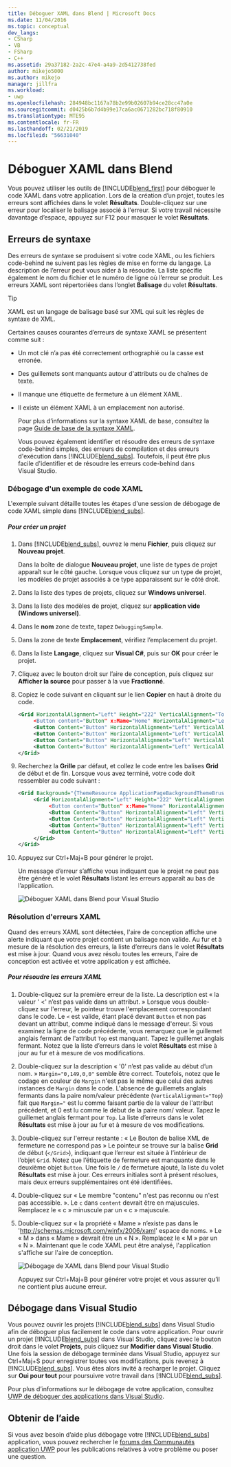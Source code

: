 ```yaml
---
title: Déboguer XAML dans Blend | Microsoft Docs
ms.date: 11/04/2016
ms.topic: conceptual
dev_langs:
- CSharp
- VB
- FSharp
- C++
ms.assetid: 29a37182-2a2c-47e4-a4a9-2d5412738fed
author: mikejo5000
ms.author: mikejo
manager: jillfra
ms.workload:
- uwp
ms.openlocfilehash: 284948bc1167a78b2e99b02607b94ce28cc47a0e
ms.sourcegitcommit: d0425b6b7d4b99e17ca6ac0671282bc718f80910
ms.translationtype: MTE95
ms.contentlocale: fr-FR
ms.lasthandoff: 02/21/2019
ms.locfileid: "56631040"
---
```

# <a name="debug-xaml-in-blend"></a>Déboguer XAML dans Blend
Vous pouvez utiliser les outils de [!INCLUDE[blend_first](../debugger/includes/blend_first_md.md)] pour déboguer le code XAML dans votre application. Lors de la création d’un projet, toutes les erreurs sont affichées dans le volet **Résultats**. Double-cliquez sur une erreur pour localiser le balisage associé à l'erreur. Si votre travail nécessite davantage d’espace, appuyez sur F12 pour masquer le volet **Résultats**.

## <a name="syntax-errors"></a>Erreurs de syntaxe
 Des erreurs de syntaxe se produisent si votre code XAML, ou les fichiers code-behind ne suivent pas les règles de mise en forme du langage. La description de l’erreur peut vous aider à la résoudre. La liste spécifie également le nom du fichier et le numéro de ligne où l’erreur se produit. Les erreurs XAML sont répertoriées dans l’onglet **Balisage** du volet **Résultats**.

> [!TIP]
>  XAML est un langage de balisage basé sur XML qui suit les règles de syntaxe de XML.

 Certaines causes courantes d’erreurs de syntaxe XAML se présentent comme suit :

- Un mot clé n’a pas été correctement orthographié ou la casse est erronée.

- Des guillemets sont manquants autour d'attributs ou de chaînes de texte.

- Il manque une étiquette de fermeture à un élément XAML.

- Il existe un élément XAML à un emplacement non autorisé.

  Pour plus d’informations sur la syntaxe XAML de base, consultez la page [Guide de base de la syntaxe XAML](http://go.microsoft.com/fwlink/?LinkId=329942).

  Vous pouvez également identifier et résoudre des erreurs de syntaxe code-behind simples, des erreurs de compilation et des erreurs d'exécution dans [!INCLUDE[blend_subs](../debugger/includes/blend_subs_md.md)]. Toutefois, il peut être plus facile d'identifier et de résoudre les erreurs code-behind dans Visual Studio.

### <a name="debugging-sample-xaml-code"></a>Débogage d'un exemple de code XAML
 L'exemple suivant détaille toutes les étapes d'une session de débogage de code XAML simple dans [!INCLUDE[blend_subs](../debugger/includes/blend_subs_md.md)].

##### <a name="to-create-a-project"></a>Pour créer un projet

1. Dans [!INCLUDE[blend_subs](../debugger/includes/blend_subs_md.md)], ouvrez le menu **Fichier**, puis cliquez sur **Nouveau projet**.

    Dans la boîte de dialogue **Nouveau projet**, une liste de types de projet apparaît sur le côté gauche. Lorsque vous cliquez sur un type de projet, les modèles de projet associés à ce type apparaissent sur le côté droit.

2. Dans la liste des types de projets, cliquez sur **Windows universel**.

3. Dans la liste des modèles de projet, cliquez sur **application vide (Windows universel)**.

4. Dans le **nom** zone de texte, tapez `DebuggingSample`.

5. Dans la zone de texte **Emplacement**, vérifiez l’emplacement du projet.

6. Dans la liste **Langage**, cliquez sur **Visual C#**, puis sur **OK** pour créer le projet.

7. Cliquez avec le bouton droit sur l’aire de conception, puis cliquez sur **Afficher la source** pour passer à la vue **Fractionné**.

8. Copiez le code suivant en cliquant sur le lien **Copier** en haut à droite du code.

   ```xml
   <Grid HorizontalAlignment="Left" Height="222" VerticalAlignment="Top>
        <Button content="Button" x:Mame="Home" HorizontalAlignment="Left" VerticalAlignment="Top"/>
        <Button Content="Button" HorizontalAlignment="Left" VerticalAlignment="Top" Margin="0,38,0,0">
        <Button Content="Button" HorizontalAlignment="Left" VerticalAlignment="Top" Margin="0,75,0,0"/>
        <Button Content="Button" HorizontalAlignment="Left" VerticalAlignment="Top" Margin="0,112,0,0"/>
        <Button Content="Button" HorizontalAlignment="Left" VerticalAlignment="Top Margin="0,149,0,0"/>
   </Grid>
   ```

9. Recherchez la **Grille** par défaut, et collez le code entre les balises **Grid** de début et de fin. Lorsque vous avez terminé, votre code doit ressembler au code suivant :

    ```xml
    <Grid Background="{ThemeResource ApplicationPageBackgroundThemeBrush}">
         <Grid HorizontalAlignment="Left" Height="222" VerticalAlignment="Top>
              <Button content="Button" x:Mame="Home" HorizontalAlignment="Left" VerticalAlignment="Top"/>
              <Button Content="Button" HorizontalAlignment="Left" VerticalAlignment="Top" Margin="0,38,0,0">
              <Button Content="Button" HorizontalAlignment="Left" VerticalAlignment="Top" Margin="0,75,0,0"/>
              <Button Content="Button" HorizontalAlignment="Left" VerticalAlignment="Top" Margin="0,112,0,0"/>
              <Button Content="Button" HorizontalAlignment="Left" VerticalAlignment="Top Margin="0,149,0,0"/>
         </Grid>
    </Grid>
    ```

10. Appuyez sur Ctrl+Maj+B pour générer le projet.

    Un message d’erreur s’affiche vous indiquant que le projet ne peut pas être généré et le volet **Résultats** listant les erreurs apparaît au bas de l’application.

    ![Déboguer XAML dans Blend pour Visual Studio](../debugger/media/blend_debugxaml_xaml.png "blend_debugXAML_XAML")

### <a name="resolving-xaml-errors"></a>Résolution d'erreurs XAML
 Quand des erreurs XAML sont détectées, l'aire de conception affiche une alerte indiquant que votre projet contient un balisage non valide. Au fur et à mesure de la résolution des erreurs, la liste d’erreurs dans le volet **Résultats** est mise à jour. Quand vous avez résolu toutes les erreurs, l'aire de conception est activée et votre application y est affichée.

##### <a name="to-resolve-the-xaml-errors"></a>Pour résoudre les erreurs XAML

1. Double-cliquez sur la première erreur de la liste. La description est « la valeur ' <' n’est pas valide dans un attribut. » Lorsque vous double-cliquez sur l'erreur, le pointeur trouve l'emplacement correspondant dans le code. Le `<` est valide, étant placé devant `Button` et non pas devant un attribut, comme indiqué dans le message d'erreur. Si vous examinez la ligne de code précédente, vous remarquez que le guillemet anglais fermant de l'attribut `Top` est manquant. Tapez le guillemet anglais fermant. Notez que la liste d’erreurs dans le volet **Résultats** est mise à jour au fur et à mesure de vos modifications.

2. Double-cliquez sur la description « '0' n’est pas valide au début d’un nom. » `Margin="0,149,0,0"` semble être correct. Toutefois, notez que le codage en couleur de `Margin` n'est pas le même que celui des autres instances de `Margin` dans le code. L'absence de guillemets anglais fermants dans la paire nom/valeur précédente (`VerticalAlignment="Top`) fait que `Margin="` est lu comme faisant partie de la valeur de l'attribut précédent, et 0 est lu comme le début de la paire nom/ valeur. Tapez le guillemet anglais fermant pour `Top`. La liste d’erreurs dans le volet **Résultats** est mise à jour au fur et à mesure de vos modifications.

3. Double-cliquez sur l'erreur restante : « Le Bouton de balise XML de fermeture ne correspond pas » Le pointeur se trouve sur la balise **Grid** de début (`</Grid>`), indiquant que l’erreur est située à l’intérieur de l’objet `Grid`. Notez que l’étiquette de fermeture est manquante dans le deuxième objet `Button`. Une fois le `/` de fermeture ajouté, la liste du volet **Résultats** est mise à jour. Ces erreurs initiales sont à présent résolues, mais deux erreurs supplémentaires ont été identifiées.

4. Double-cliquez sur « Le membre "contenu" n'est pas reconnu ou n'est pas accessible. ». Le `c` dans `content` devrait être en majuscules. Remplacez le « c » minuscule par un « c » majuscule.

5. Double-cliquez sur « la propriété « Mame » n’existe pas dans le '<http://schemas.microsoft.com/winfx/2006/xaml>' espace de noms. » Le « M » dans « Mame » devrait être un « N ». Remplacez le « M » par un « N ». Maintenant que le code XAML peut être analysé, l'application s'affiche sur l'aire de conception.

    ![Débogage de XAML dans Blend pour Visual Studio](../debugger/media/blend_debugartboard_xaml.png "blend_debugArtboard_XAML")

    Appuyez sur Ctrl+Maj+B pour générer votre projet et vous assurer qu’il ne contient plus aucune erreur.

## <a name="debugging-in-visual-studio"></a>Débogage dans Visual Studio
 Vous pouvez ouvrir les projets [!INCLUDE[blend_subs](../debugger/includes/blend_subs_md.md)] dans Visual Studio afin de déboguer plus facilement le code dans votre application. Pour ouvrir un projet [!INCLUDE[blend_subs](../debugger/includes/blend_subs_md.md)] dans Visual Studio, cliquez avec le bouton droit dans le volet **Projets**, puis cliquez sur **Modifier dans Visual Studio**. Une fois la session de débogage terminée dans Visual Studio, appuyez sur Ctrl+Maj+S pour enregistrer toutes vos modifications, puis revenez à [!INCLUDE[blend_subs](../debugger/includes/blend_subs_md.md)]. Vous êtes alors invité à recharger le projet. Cliquez sur **Oui pour tout** pour poursuivre votre travail dans [!INCLUDE[blend_subs](../debugger/includes/blend_subs_md.md)].

 Pour plus d’informations sur le débogage de votre application, consultez [UWP de déboguer des applications dans Visual Studio](http://go.microsoft.com/fwlink/?LinkId=329944).

## <a name="getting-help"></a>Obtenir de l’aide
 Si vous avez besoin d’aide plus débogage votre [!INCLUDE[blend_subs](../debugger/includes/blend_subs_md.md)] application, vous pouvez rechercher le [forums des Communautés application UWP](http://go.microsoft.com/fwlink/?LinkId=280308) pour les publications relatives à votre problème ou poser une question.
